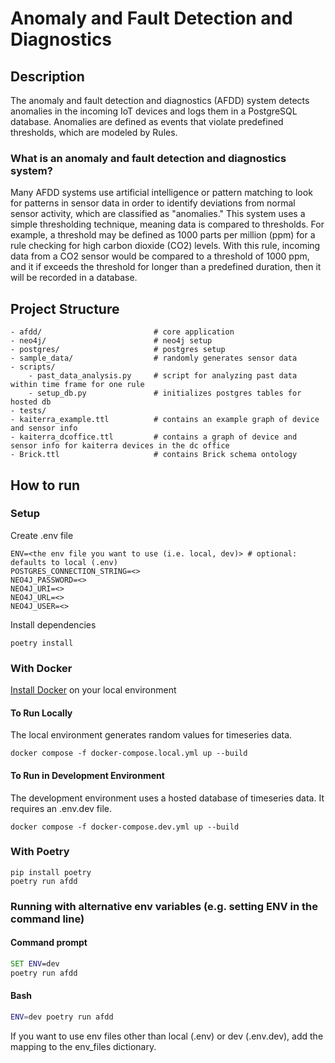 # Anomaly and Fault Detection and Diagnostics

## Description

The anomaly and fault detection and diagnostics (AFDD) system detects anomalies in the incoming IoT devices and logs them in a PostgreSQL database. Anomalies are defined as events that violate predefined thresholds, which are modeled by Rules.

### What is an anomaly and fault detection and diagnostics system?
Many AFDD systems use artificial intelligence or pattern matching to look for patterns in sensor data in order to identify deviations from normal sensor activity, which are classified as "anomalies." This system uses a simple thresholding technique, meaning data is compared to thresholds. For example, a threshold may be defined as 1000 parts per million (ppm) for a rule checking for high carbon dioxide (CO2) levels. With this rule, incoming data from a CO2 sensor would be compared to a threshold of 1000 ppm, and it if exceeds the threshold for longer than a predefined duration, then it will be recorded in a database.

## Project Structure

```
- afdd/                         # core application
- neo4j/                        # neo4j setup
- postgres/                     # postgres setup
- sample_data/                  # randomly generates sensor data
- scripts/                  
    - past_data_analysis.py     # script for analyzing past data within time frame for one rule
    - setup_db.py               # initializes postgres tables for hosted db
- tests/
- kaiterra_example.ttl          # contains an example graph of device and sensor info
- kaiterra_dcoffice.ttl         # contains a graph of device and sensor info for kaiterra devices in the dc office 
- Brick.ttl                     # contains Brick schema ontology
```

## How to run

### Setup

Create .env file

```
ENV=<the env file you want to use (i.e. local, dev)> # optional: defaults to local (.env)
POSTGRES_CONNECTION_STRING=<>
NEO4J_PASSWORD=<>
NEO4J_URI=<>
NEO4J_URL=<>
NEO4J_USER=<>
```

Install dependencies
```
poetry install
```

### With Docker
[Install Docker](https://docs.docker.com/install) on your local environment
#### To Run Locally
The local environment generates random values for timeseries data.

```shell
docker compose -f docker-compose.local.yml up --build
```

#### To Run in Development Environment
The development environment uses a hosted database of timeseries data. It requires an .env.dev file.

```shell
docker compose -f docker-compose.dev.yml up --build
```

### With Poetry
```
pip install poetry
poetry run afdd
```

### Running with alternative env variables (e.g. setting ENV in the command line)

#### Command prompt
```cmd
SET ENV=dev 
poetry run afdd
```
#### Bash
```bash
ENV=dev poetry run afdd
```
If you want to use env files other than local (.env) or dev (.env.dev), add the mapping to the env_files dictionary.